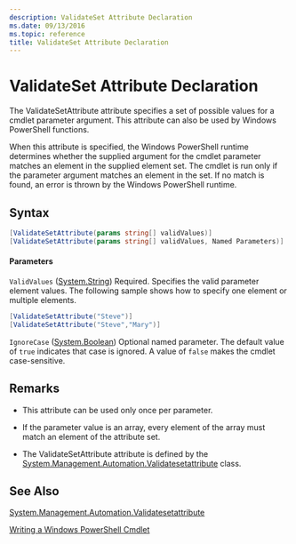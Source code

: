 ```yaml
---
description: ValidateSet Attribute Declaration
ms.date: 09/13/2016
ms.topic: reference
title: ValidateSet Attribute Declaration
---
```

# ValidateSet Attribute Declaration

The ValidateSetAttribute attribute specifies a set of possible values for a cmdlet parameter argument. This attribute can also be used by Windows PowerShell functions.

When this attribute is specified, the Windows PowerShell runtime determines whether the supplied argument for the cmdlet parameter matches an element in the supplied element set. The cmdlet is run only if the parameter argument matches an element in the set. If no match is found, an error is thrown by the Windows PowerShell runtime.

## Syntax

```csharp
[ValidateSetAttribute(params string[] validValues)]
[ValidateSetAttribute(params string[] validValues, Named Parameters)]
```

#### Parameters

`ValidValues` ([System.String](/dotnet/api/System.String))
Required. Specifies the valid parameter element values. The following sample shows how to specify one element or multiple elements.

```csharp
[ValidateSetAttribute("Steve")]
[ValidateSetAttribute("Steve","Mary")]
```

`IgnoreCase` ([System.Boolean](/dotnet/api/System.Boolean))
Optional named parameter. The default value of `true` indicates that case is ignored. A value of `false` makes the cmdlet case-sensitive.

## Remarks

- This attribute can be used only once per parameter.

- If the parameter value is an array, every element of the array must match an element of the attribute set.

- The ValidateSetAttribute attribute is defined by the [System.Management.Automation.Validatesetattribute](/dotnet/api/System.Management.Automation.ValidateSetAttribute) class.

## See Also

[System.Management.Automation.Validatesetattribute](/dotnet/api/System.Management.Automation.ValidateSetAttribute)

[Writing a Windows PowerShell Cmdlet](./writing-a-windows-powershell-cmdlet.md)
